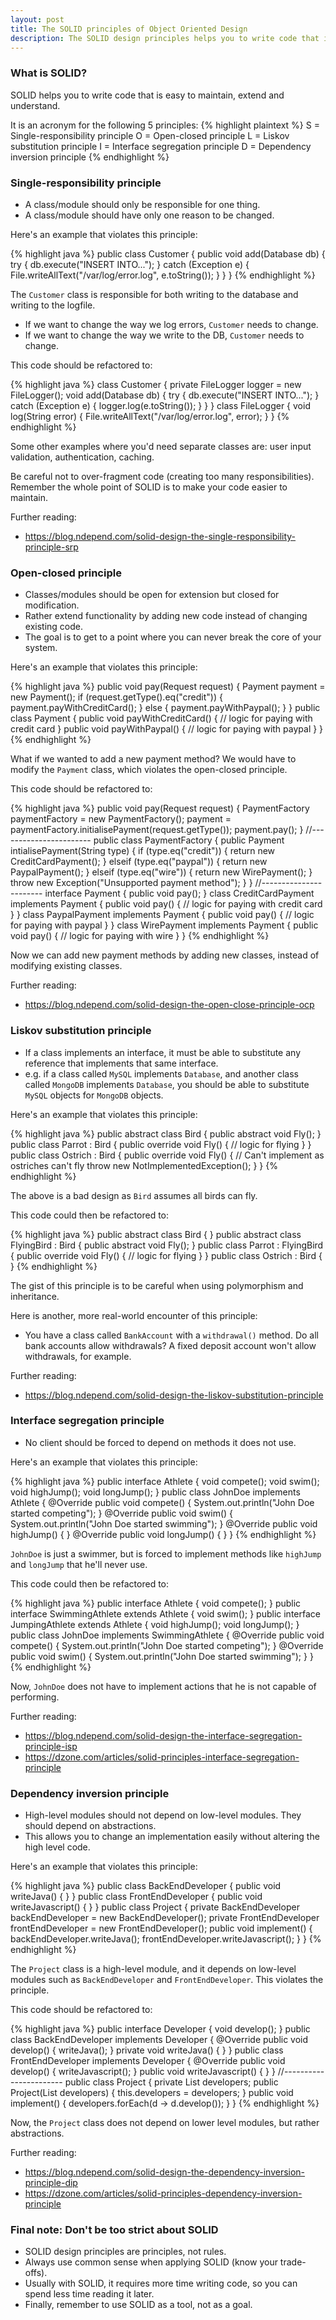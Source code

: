 ```yaml
---
layout: post
title: The SOLID principles of Object Oriented Design
description: The SOLID design principles helps you to write code that is easy to maintain, extend and understand.
---
```


### What is SOLID?

SOLID helps you to write code that is easy to maintain, extend and understand.

It is an acronym for the following 5 principles:
{% highlight plaintext %}
S = Single-responsibility principle
O = Open-closed principle
L = Liskov substitution principle
I = Interface segregation principle
D = Dependency inversion principle
{% endhighlight %}

### Single-responsibility principle

* A class/module should only be responsible for one thing.
* A class/module should have only one reason to be changed.

Here's an example that violates this principle:

{% highlight java %}
public class Customer {
    public void add(Database db) {
        try {
            db.execute("INSERT INTO...");
        } catch (Exception e) {
            File.writeAllText("/var/log/error.log", e.toString());
        }
    }
}
{% endhighlight %}

The `Customer` class is responsible for both writing to the database and writing to the logfile.
* If we want to change the way we log errors, `Customer` needs to change.
* If we want to change the way we write to the DB, `Customer` needs to change.

This code should be refactored to:

{% highlight java %}
class Customer {
    private FileLogger logger = new FileLogger();
    void add(Database db) {
        try {
            db.execute("INSERT INTO...");
        } catch (Exception e) {
            logger.log(e.toString());
        }
    }
}
class FileLogger {
    void log(String error) {
        File.writeAllText("/var/log/error.log", error);
    }
}
{% endhighlight %}

Some other examples where you'd need separate classes are: user input validation, authentication, caching.

Be careful not to over-fragment code (creating too many responsibilities). Remember the whole point of SOLID is to make your code easier to maintain.

Further reading:
* https://blog.ndepend.com/solid-design-the-single-responsibility-principle-srp

### Open-closed principle

* Classes/modules should be open for extension but closed for modification.
* Rather extend functionality by adding new code instead of changing existing code.
* The goal is to get to a point where you can never break the core of your system.

Here's an example that violates this principle:

{% highlight java %}
public void pay(Request request) {
    Payment payment = new Payment();
    if (request.getType().eq("credit")) {
        payment.payWithCreditCard();
    } else {
        payment.payWithPaypal();
    }
}
public class Payment {
    public void payWithCreditCard() {
        // logic for paying with credit card
    }
    public void payWithPaypal() {
        // logic for paying with paypal
    }
}
{% endhighlight %}

What if we wanted to add a new payment method? We would have to modify the `Payment` class, which violates the open-closed principle.

This code should be refactored to:

{% highlight java %}
public void pay(Request request) {
    PaymentFactory paymentFactory = new PaymentFactory();
    payment = paymentFactory.initialisePayment(request.getType());
    payment.pay();
}
//-----------------------
public class PaymentFactory {
    public Payment intialisePayment(String type) {
        if (type.eq("credit")) {
            return new CreditCardPayment();
        } elseif (type.eq("paypal")) {
            return new PaypalPayment();
        } elseif (type.eq("wire")) {
            return new WirePayment();
        }
        throw new Exception("Unsupported payment method");
    }
}
//-----------------------
interface Payment {
    public void pay();
}
class CreditCardPayment implements Payment {
    public void pay() {
        // logic for paying with credit card
    }
}
class PaypalPayment implements Payment {
    public void pay() {
        // logic for paying with paypal
    }
}
class WirePayment implements Payment {
    public void pay() {
        // logic for paying with wire
    }
}
{% endhighlight %}

Now we can add new payment methods by adding new classes, instead of modifying existing classes.

Further reading:
* https://blog.ndepend.com/solid-design-the-open-close-principle-ocp

### Liskov substitution principle

* If a class implements an interface, it must be able to substitute any reference that implements that same interface.
* e.g. if a class called `MySQL` implements `Database`, and another class called `MongoDB` implements `Database`, you should be able to substitute `MySQL` objects for `MongoDB` objects.

Here's an example that violates this principle:

{% highlight java %}
public abstract class Bird {
    public abstract void Fly();
}
public class Parrot : Bird {
    public override void Fly() {
        // logic for flying
    }
}
public class Ostrich : Bird {
    public override void Fly() {
         // Can't implement as ostriches can't fly
        throw new NotImplementedException();
    }
}
{% endhighlight %}

The above is a bad design as `Bird` assumes all birds can fly.

This code could then be refactored to:

{% highlight java %}
public abstract class Bird {
}
public abstract class FlyingBird : Bird {
    public abstract void Fly();
}
public class Parrot : FlyingBird {
    public override void Fly() {
        // logic for flying
    }
}
public class Ostrich : Bird {
}
{% endhighlight %}

The gist of this principle is to be careful when using polymorphism and inheritance.

Here is another, more real-world encounter of this principle:
* You have a class called `BankAccount` with a `withdrawal()` method. Do all bank accounts allow withdrawals? A fixed deposit account won't allow withdrawals, for example.

Further reading:
* https://blog.ndepend.com/solid-design-the-liskov-substitution-principle

### Interface segregation principle

* No client should be forced to depend on methods it does not use.

Here's an example that violates this principle:

{% highlight java %}
public interface Athlete {
    void compete();
    void swim();
    void highJump();
    void longJump();
}
public class JohnDoe implements Athlete {
    @Override
    public void compete() {
        System.out.println("John Doe started competing");
    }
    @Override
    public void swim() {
        System.out.println("John Doe started swimming");
    }
    @Override
    public void highJump() {
    }
    @Override
    public void longJump() {
    }
}
{% endhighlight %}

`JohnDoe` is just a swimmer, but is forced to implement methods like `highJump` and `longJump` that he'll never use.

This code could then be refactored to:

{% highlight java %}
public interface Athlete {
    void compete();
}
public interface SwimmingAthlete extends Athlete {
    void swim();
}
public interface JumpingAthlete extends Athlete {
    void highJump();
    void longJump();
}
public class JohnDoe implements SwimmingAthlete {
    @Override
    public void compete() {
        System.out.println("John Doe started competing");
    }
    @Override
    public void swim() {
        System.out.println("John Doe started swimming");
    }
}
{% endhighlight %}

Now, `JohnDoe` does not have to implement actions that he is not capable of performing.

Further reading: 
* https://blog.ndepend.com/solid-design-the-interface-segregation-principle-isp
* https://dzone.com/articles/solid-principles-interface-segregation-principle

### Dependency inversion principle

* High-level modules should not depend on low-level modules. They should depend on abstractions.
* This allows you to change an implementation easily without altering the high level code.

Here's an example that violates this principle:

{% highlight java %}
public class BackEndDeveloper {
    public void writeJava() {
    }
}
public class FrontEndDeveloper {
    public void writeJavascript() {
    }
}
public class Project {
    private BackEndDeveloper backEndDeveloper = new BackEndDeveloper();
    private FrontEndDeveloper frontEndDeveloper = new FrontEndDeveloper();
    public void implement() {
        backEndDeveloper.writeJava();
        frontEndDeveloper.writeJavascript();
    }
}
{% endhighlight %}

The `Project` class is a high-level module, and it depends on low-level modules such as `BackEndDeveloper` and `FrontEndDeveloper`. This violates the principle.

This code should be refactored to:

{% highlight java %}
public interface Developer {
    void develop();
}
public class BackEndDeveloper implements Developer {
    @Override
    public void develop() {
        writeJava();
    }
    private void writeJava() {
    }
}
public class FrontEndDeveloper implements Developer {
    @Override
    public void develop() {
        writeJavascript();
    }
    public void writeJavascript() {
    }
}
//-----------------------
public class Project {
    private List<Developer> developers;
    public Project(List<Developer> developers) {
        this.developers = developers;
    }
    public void implement() {
        developers.forEach(d -> d.develop());
    }
}
{% endhighlight %}

Now, the `Project` class does not depend on lower level modules, but rather abstractions.

Further reading:
* https://blog.ndepend.com/solid-design-the-dependency-inversion-principle-dip
* https://dzone.com/articles/solid-principles-dependency-inversion-principle

### Final note: Don't be too strict about SOLID

* SOLID design principles are principles, not rules.
* Always use common sense when applying SOLID (know your trade-offs).
* Usually with SOLID, it requires more time writing code, so you can spend less time reading it later.
* Finally, remember to use SOLID as a tool, not as a goal.
